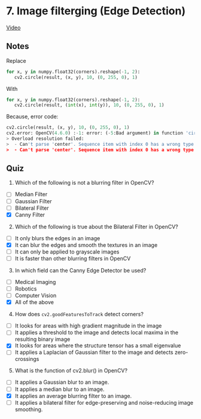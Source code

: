 # 7. Image filterging (Edge Detection)

[Video](https://www.youtube.com/watch?v=dgZ8ejWfNOg)

## Notes
Replace
 ```python
for x, y in numpy.float32(corners).reshape(-1, 2):
    cv2.circle(result, (x, y), 10, (0, 255, 0), 1)
```
With
 ```python
for x, y in numpy.float32(corners).reshape(-1, 2):
    cv2.circle(result, (int(x), int(y)), 10, (0, 255, 0), 1)
```
Because, error code:
```python
cv2.circle(result, (x, y), 10, (0, 255, 0), 1)
cv2.error: OpenCV(4.6.0) :-1: error: (-5:Bad argument) in function 'circle'
> Overload resolution failed:
>  - Can't parse 'center'. Sequence item with index 0 has a wrong type
>  - Can't parse 'center'. Sequence item with index 0 has a wrong type
```

## Quiz
1. Which of the following is not a blurring filter in OpenCV?
- [ ] Median Filter
- [ ] Gaussian Filter
- [ ] Bilateral Filter
- [x] Canny Filter

2. Which of the following is true about the Bilateral Filter in OpenCV?
- [ ] It only blurs the edges in an image
- [x] It can blur the edges and smooth the textures in an image
- [ ] It can only be applied to grayscale images
- [ ] It is faster than other blurring filters in OpenCV 

3. In which field can the Canny Edge Detector be used?
- [ ] Medical Imaging
- [ ] Robotics
- [ ] Computer Vision
- [x] All of the above

4. How does `cv2.goodFeaturesToTrack` detect corners?
- [ ] It looks for areas with high gradient magnitude in the image
- [ ] It applies a threshold to the image and detects local maxima in the resulting binary image
- [x] It looks for areas where the structure tensor has a small eigenvalue
- [ ] It applies a Laplacian of Gaussian filter to the image and detects zero-crossings 

5. What is the function of cv2.blur() in OpenCV?
- [ ] It applies a Gaussian blur to an image.
- [ ] It applies a median blur to an image.
- [x] It applies an average blurring filter to an image.
- [ ] It applies a bilateral filter for edge-preserving and noise-reducing image smoothing. 